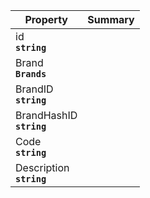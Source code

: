 
| Property | Summary |
|----------|---------|
| id <div><strong>``string``</strong></div> |  |
| Brand <div><strong>``Brands``</strong></div> |  |
| BrandID <div><strong>``string``</strong></div> |  |
| BrandHashID <div><strong>``string``</strong></div> |  |
| Code <div><strong>``string``</strong></div> |  |
| Description <div><strong>``string``</strong></div> |  |
